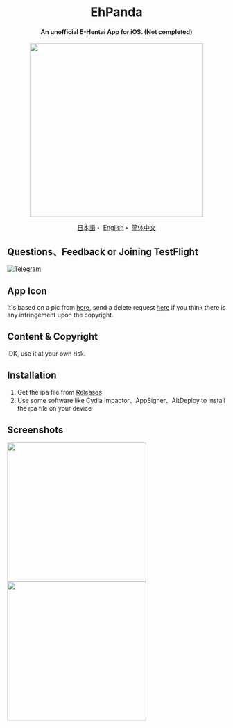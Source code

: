 <h1 align="center">EhPanda</h1>

<h4 align="center">An unofficial E-Hentai App for iOS. (Not completed)</h4>

<p align="center">
<img src="https://user-images.githubusercontent.com/31207151/103606626-dcc86d00-4f51-11eb-9321-26953e669440.png" width="400"></img>
</p>

<p align="center">
  <a href="/README.md">日本語</a>・
  <a href="/README.en.md">English</a>・
  <a href="/README.chs.md">简体中文</a>
</p>

## Questions、Feedback or Joining TestFlight
[![Telegram](https://img.shields.io/badge/chat-Telegram-blue.svg)](https://t.me/ehviewer)

## App Icon
It's based on a pic from [here](https://www.deviantart.com/epiphany/art/reminds-me-of-you-15994061), send a delete request [here](kendellcarol@gmail.com) if you think there is any infringement upon the copyright.

## Content & Copyright
IDK, use it at your own risk.

## Installation
1. Get the ipa file from [Releases](https://github.com/arakitatsuzou/EhPanda/releases)
2. Use some software like Cydia Impactor、AppSigner、AltDeploy to install the ipa file on your device

## Screenshots
<img src="https://user-images.githubusercontent.com/31207151/103514043-cc0eed00-4ea6-11eb-9f17-7e949fa649e4.jpeg" width="320"><img src="https://user-images.githubusercontent.com/31207151/103514047-cdd8b080-4ea6-11eb-932b-94c0242bddfe.jpeg" width="320">
